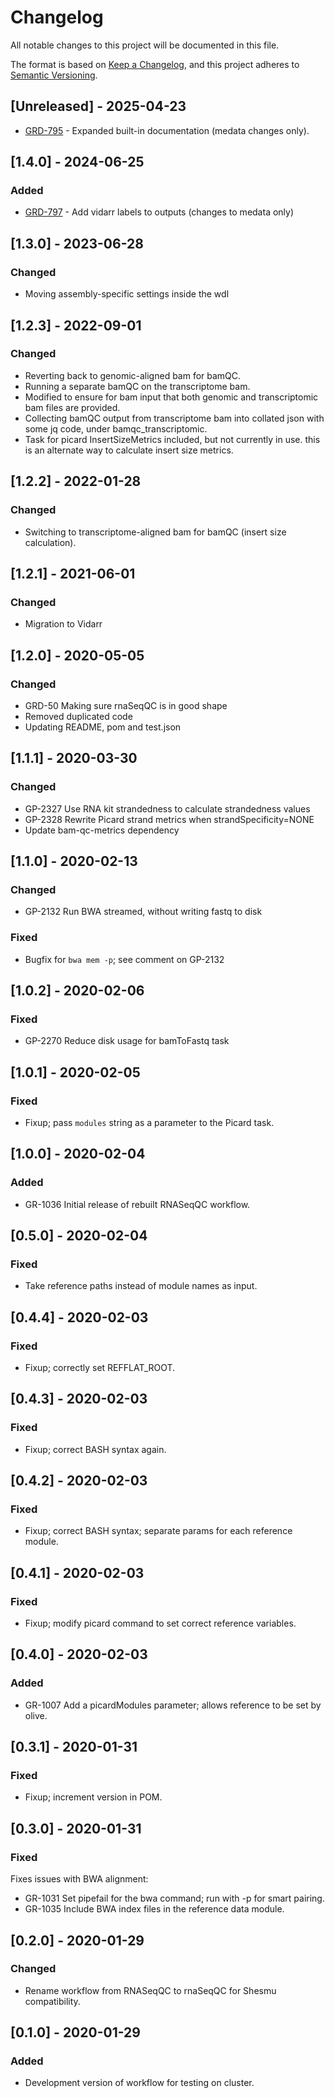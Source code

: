 # Changelog
All notable changes to this project will be documented in this file.

The format is based on [Keep a Changelog](https://keepachangelog.com/en/1.0.0/),
and this project adheres to [Semantic Versioning](https://semver.org/spec/v2.0.0.html).

## [Unreleased] - 2025-04-23
- [GRD-795](https://jira.oicr.on.ca/browse/GRD-795) - Expanded built-in documentation (medata changes only).

## [1.4.0] - 2024-06-25
### Added
- [GRD-797](https://jira.oicr.on.ca/browse/GRD-797) - Add vidarr labels to outputs (changes to medata only)

## [1.3.0] - 2023-06-28
### Changed
- Moving assembly-specific settings inside the wdl

## [1.2.3] - 2022-09-01
### Changed
- Reverting back to genomic-aligned bam for bamQC.
- Running a separate bamQC on the transcriptome bam.
- Modified to ensure for bam input that both genomic and transcriptomic bam files are provided.
- Collecting bamQC output from transcriptome bam into collated json with some jq code, under bamqc_transcriptomic.
- Task for picard InsertSizeMetrics included, but not currently in use. this is an alternate way to calculate insert size metrics.


## [1.2.2] - 2022-01-28
### Changed
- Switching to transcriptome-aligned bam for bamQC (insert size calculation).

## [1.2.1] - 2021-06-01
### Changed
- Migration to Vidarr

## [1.2.0] - 2020-05-05
### Changed
- GRD-50 Making sure rnaSeqQC is in good shape
- Removed duplicated code
- Updating README, pom and test.json


## [1.1.1] - 2020-03-30
### Changed
- GP-2327 Use RNA kit strandedness to calculate strandedness values
- GP-2328 Rewrite Picard strand metrics when strandSpecificity=NONE
- Update bam-qc-metrics dependency

## [1.1.0] - 2020-02-13
### Changed
- GP-2132 Run BWA streamed, without writing fastq to disk

### Fixed
- Bugfix for `bwa mem -p`; see comment on GP-2132

## [1.0.2] - 2020-02-06
### Fixed
- GP-2270 Reduce disk usage for bamToFastq task

## [1.0.1] - 2020-02-05
### Fixed
- Fixup; pass `modules` string as a parameter to the Picard task.

## [1.0.0] - 2020-02-04
### Added
- GR-1036 Initial release of rebuilt RNASeqQC workflow.

## [0.5.0] - 2020-02-04
### Fixed
- Take reference paths instead of module names as input.

## [0.4.4] - 2020-02-03
### Fixed
- Fixup; correctly set REFFLAT_ROOT.

## [0.4.3] - 2020-02-03
### Fixed
- Fixup; correct BASH syntax again.

## [0.4.2] - 2020-02-03
### Fixed
- Fixup; correct BASH syntax; separate params for each reference module.

## [0.4.1] - 2020-02-03
### Fixed
- Fixup; modify picard command to set correct reference variables.

## [0.4.0] - 2020-02-03
### Added
- GR-1007 Add a picardModules parameter; allows reference to be set by olive.

## [0.3.1] - 2020-01-31
### Fixed
- Fixup; increment version in POM.

## [0.3.0] - 2020-01-31
### Fixed
Fixes issues with BWA alignment:
- GR-1031 Set pipefail for the bwa command; run with -p for smart pairing.
- GR-1035 Include BWA index files in the reference data module.

## [0.2.0] - 2020-01-29
### Changed
- Rename workflow from RNASeqQC to rnaSeqQC for Shesmu compatibility.


## [0.1.0] - 2020-01-29
### Added
- Development version of workflow for testing on cluster.
